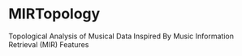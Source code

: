 MIRTopology
===========

Topological Analysis of Musical Data Inspired By Music Information Retrieval (MIR) Features
